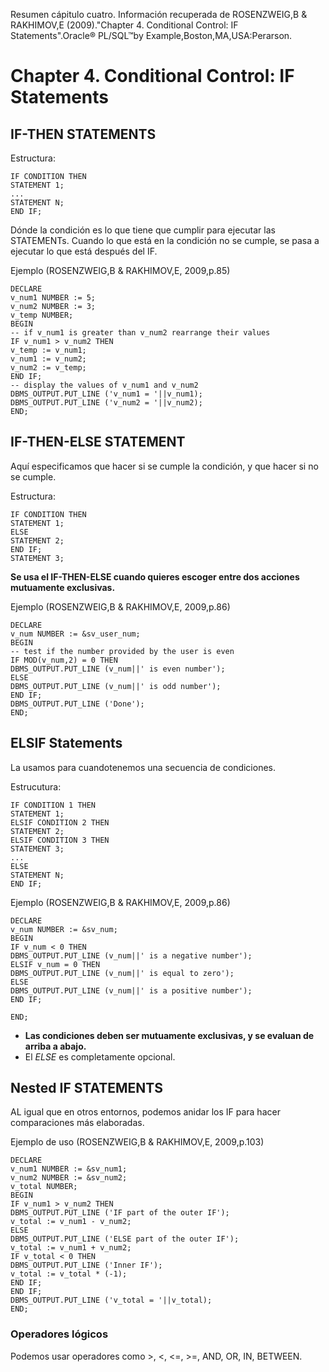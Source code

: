 Resumen cápitulo cuatro.
Información recuperada de ROSENZWEIG,B &  RAKHIMOV,E (2009)."Chapter 4. Conditional Control: IF Statements".Oracle® PL/SQL™by Example,Boston,MA,USA:Perarson. 


# Chapter 4. Conditional Control: IF Statements

## IF-THEN STATEMENTS

Estructura: 

```
IF CONDITION THEN
STATEMENT 1;
...
STATEMENT N;
END IF;
```
Dónde la condición es lo que tiene que cumplir para ejecutar las STATEMENTs. Cuando lo que está en la condición no se cumple, se pasa a ejecutar lo que está después del IF.


Ejemplo (ROSENZWEIG,B &  RAKHIMOV,E, 2009,p.85)

```
DECLARE
v_num1 NUMBER := 5;
v_num2 NUMBER := 3;
v_temp NUMBER;
BEGIN
-- if v_num1 is greater than v_num2 rearrange their values
IF v_num1 > v_num2 THEN
v_temp := v_num1;
v_num1 := v_num2;
v_num2 := v_temp;
END IF;
-- display the values of v_num1 and v_num2
DBMS_OUTPUT.PUT_LINE ('v_num1 = '||v_num1);
DBMS_OUTPUT.PUT_LINE ('v_num2 = '||v_num2);
END;
```

## IF-THEN-ELSE STATEMENT
Aquí especificamos que hacer si se cumple la condición, y que hacer si no se cumple.

Estructura: 

```
IF CONDITION THEN
STATEMENT 1;
ELSE
STATEMENT 2;
END IF;
STATEMENT 3;
```

**Se usa el IF-THEN-ELSE cuando quieres escoger entre dos acciones mutuamente exclusivas.**

Ejemplo (ROSENZWEIG,B &  RAKHIMOV,E, 2009,p.86)

```
DECLARE
v_num NUMBER := &sv_user_num;
BEGIN
-- test if the number provided by the user is even
IF MOD(v_num,2) = 0 THEN
DBMS_OUTPUT.PUT_LINE (v_num||' is even number');
ELSE
DBMS_OUTPUT.PUT_LINE (v_num||' is odd number');
END IF;
DBMS_OUTPUT.PUT_LINE ('Done');
END;
```

## ELSIF Statements

La usamos para cuandotenemos una secuencia de condiciones.

Estrucutura: 
```
IF CONDITION 1 THEN
STATEMENT 1;
ELSIF CONDITION 2 THEN
STATEMENT 2;
ELSIF CONDITION 3 THEN
STATEMENT 3;
...
ELSE
STATEMENT N;
END IF;
```

Ejemplo (ROSENZWEIG,B &  RAKHIMOV,E, 2009,p.86)

```
DECLARE
v_num NUMBER := &sv_num;
BEGIN
IF v_num < 0 THEN
DBMS_OUTPUT.PUT_LINE (v_num||' is a negative number');
ELSIF v_num = 0 THEN
DBMS_OUTPUT.PUT_LINE (v_num||' is equal to zero');
ELSE
DBMS_OUTPUT.PUT_LINE (v_num||' is a positive number');
END IF;

END;
```

* **Las condiciones deben ser mutuamente exclusivas, y se evaluan de arriba a abajo.**
* El _ELSE_ es completamente opcional.

## Nested IF STATEMENTS

AL igual que en otros entornos, podemos anidar los IF para hacer comparaciones más elaboradas. 

Ejemplo de uso (ROSENZWEIG,B &  RAKHIMOV,E, 2009,p.103)

```
DECLARE
v_num1 NUMBER := &sv_num1;
v_num2 NUMBER := &sv_num2;
v_total NUMBER;
BEGIN
IF v_num1 > v_num2 THEN
DBMS_OUTPUT.PUT_LINE ('IF part of the outer IF');
v_total := v_num1 - v_num2;
ELSE
DBMS_OUTPUT.PUT_LINE ('ELSE part of the outer IF');
v_total := v_num1 + v_num2;
IF v_total < 0 THEN
DBMS_OUTPUT.PUT_LINE ('Inner IF');
v_total := v_total * (-1);
END IF;
END IF;
DBMS_OUTPUT.PUT_LINE ('v_total = '||v_total);
END;
```

### Operadores lógicos
Podemos usar operadores como >, <, <=, >=, AND, OR, IN, BETWEEN.





